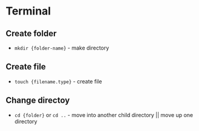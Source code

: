 # Terminal

## Create folder
* `mkdir {folder-name}` - make directory

## Create file
* `touch {filename.type}` - create file

## Change directoy
* `cd {folder}` or `cd ..` - move into another child directory || move up one directory
